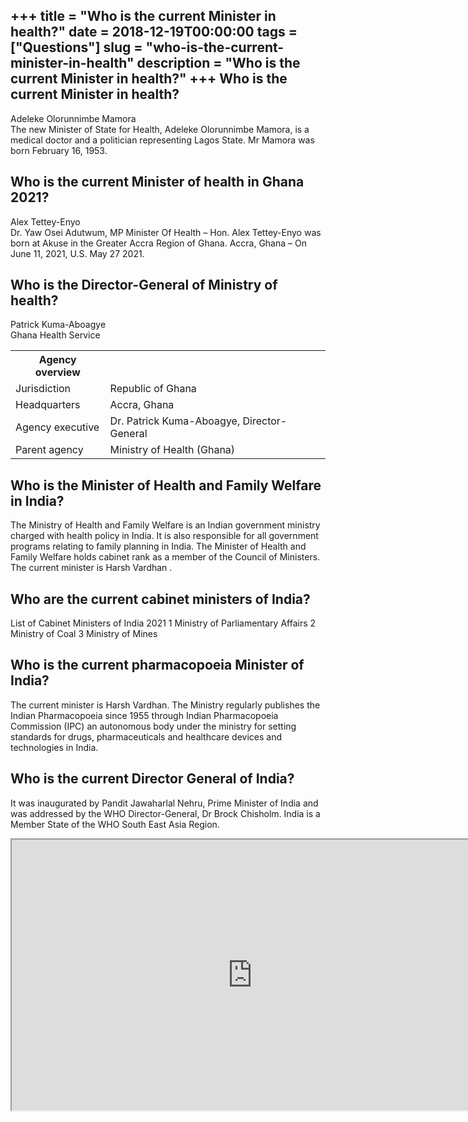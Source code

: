 +++
title = "Who is the current Minister in health?"
date = 2018-12-19T00:00:00
tags = ["Questions"]
slug = "who-is-the-current-minister-in-health"
description = "Who is the current Minister in health?"
+++
Who is the current Minister in health?
--------------------------------------

Adeleke Olorunnimbe Mamora  
The new Minister of State for Health, Adeleke Olorunnimbe Mamora, is a medical doctor and a politician representing Lagos State. Mr Mamora was born February 16, 1953.

Who is the current Minister of health in Ghana 2021?
----------------------------------------------------

Alex Tettey-Enyo  
Dr. Yaw Osei Adutwum, MP Minister Of Health – Hon. Alex Tettey-Enyo was born at Akuse in the Greater Accra Region of Ghana. Accra, Ghana – On June 11, 2021, U.S. May 27 2021.

Who is the Director-General of Ministry of health?
--------------------------------------------------

Patrick Kuma-Aboagye  
Ghana Health Service

<table><tr><th>Agency overview</th></tr><tr><td>Jurisdiction</td><td>Republic of Ghana</td></tr><tr><td>Headquarters</td><td>Accra, Ghana</td></tr><tr><td>Agency executive</td><td>Dr. Patrick Kuma-Aboagye, Director-General</td></tr><tr><td>Parent agency</td><td>Ministry of Health (Ghana)</td></tr></table>

Who is the Minister of Health and Family Welfare in India?
----------------------------------------------------------

The Ministry of Health and Family Welfare is an Indian government ministry charged with health policy in India. It is also responsible for all government programs relating to family planning in India. The Minister of Health and Family Welfare holds cabinet rank as a member of the Council of Ministers. The current minister is Harsh Vardhan .

Who are the current cabinet ministers of India?
-----------------------------------------------

List of Cabinet Ministers of India 2021 1 Ministry of Parliamentary Affairs 2 Ministry of Coal 3 Ministry of Mines

Who is the current pharmacopoeia Minister of India?
---------------------------------------------------

The current minister is Harsh Vardhan. The Ministry regularly publishes the Indian Pharmacopoeia since 1955 through Indian Pharmacopoeia Commission (IPC) an autonomous body under the ministry for setting standards for drugs, pharmaceuticals and healthcare devices and technologies in India.

Who is the current Director General of India?
---------------------------------------------

It was inaugurated by Pandit Jawaharlal Nehru, Prime Minister of India and was addressed by the WHO Director-General, Dr Brock Chisholm. India is a Member State of the WHO South East Asia Region.

<iframe allow="accelerometer; autoplay; clipboard-write; encrypted-media; gyroscope; picture-in-picture" allowfullscreen="" class="__youtube_prefs__  epyt-is-override  no-lazyload" data-no-lazy="1" data-origheight="433" data-origwidth="770" data-skipgform_ajax_framebjll="" height="433" id="_ytid_14772" loading="lazy" src="https://www.youtube.com/embed/0Q02oqHxQrw?enablejsapi=1&autoplay=0&cc_load_policy=0&cc_lang_pref=&iv_load_policy=1&loop=0&modestbranding=0&rel=1&fs=1&playsinline=0&autohide=2&theme=dark&color=red&controls=1&" title="YouTube player" width="770"></iframe>